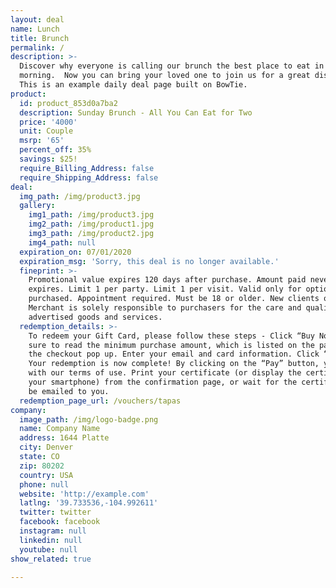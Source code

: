 ```yaml
---
layout: deal
name: Lunch
title: Brunch
permalink: /
description: >-
  Discover why everyone is calling our brunch the best place to eat in the
  morning.  Now you can bring your loved one to join us for a great discount!
  This is an example daily deal page built on BowTie.
product:
  id: product_853d0a7ba2
  description: Sunday Brunch - All You Can Eat for Two
  price: '4000'
  unit: Couple
  msrp: '65'
  percent_off: 35%
  savings: $25!
  require_Billing_Address: false
  require_Shipping_Address: false
deal:
  img_path: /img/product3.jpg
  gallery:
    img1_path: /img/product3.jpg
    img2_path: /img/product1.jpg
    img3_path: /img/product2.jpg
    img4_path: null
  expiration_on: 07/01/2020
  expiration_msg: 'Sorry, this deal is no longer available.'
  fineprint: >-
    Promotional value expires 120 days after purchase. Amount paid never
    expires. Limit 1 per party. Limit 1 per visit. Valid only for option
    purchased. Appointment required. Must be 18 or older. New clients only.
    Merchant is solely responsible to purchasers for the care and quality of the
    advertised goods and services.
  redemption_details: >-
    To redeem your Gift Card, please follow these steps - Click “Buy Now” be
    sure to read the minimum purchase amount, which is listed on the page and in
    the checkout pop up. Enter your email and card information. Click “Pay.”
    Your redemption is now complete! By clicking on the “Pay” button, you agree
    with our terms of use. Print your certificate (or display the certificate on
    your smartphone) from the confirmation page, or wait for the certificate to
    be emailed to you.
  redemption_page_url: /vouchers/tapas
company:
  image_path: /img/logo-badge.png
  name: Company Name
  address: 1644 Platte
  city: Denver
  state: CO
  zip: 80202
  country: USA
  phone: null
  website: 'http://example.com'
  latlng: '39.733536,-104.992611'
  twitter: twitter
  facebook: facebook
  instagram: null
  linkedin: null
  youtube: null
show_related: true

---
```


